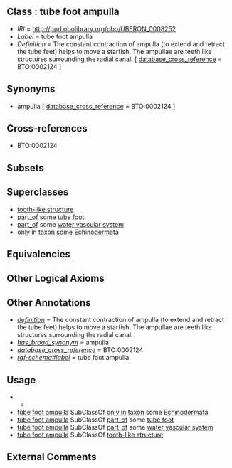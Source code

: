 
## Class : tube foot ampulla

 * *IRI* = http://purl.obolibrary.org/obo/UBERON_0008252
 * *Label* = tube foot ampulla
 * *Definition* = The constant contraction of ampulla (to extend and retract the tube feet) helps to move a starfish. The ampullae are teeth like structures surrounding the radial canal. [ [database_cross_reference](../../ef/oboInOwl#hasDbXref.md) = BTO:0002124 ]

## Synonyms

 * ampulla [ [database_cross_reference](../../ef/oboInOwl#hasDbXref.md) = BTO:0002124 ]

## Cross-references

 * BTO:0002124

## Subsets


## Superclasses

 * [tooth-like structure](../../UBERON/13/UBERON_0003913.md)
 * [part_of](../../BFO/50/BFO_0000050.md) some [tube foot](../../UBERON/47/UBERON_0008247.md)
 * [part_of](../../BFO/50/BFO_0000050.md) some [water vascular system](../../UBERON/51/UBERON_0008251.md)
 * [only in taxon](../../RO/60/RO_0002160.md) some [Echinodermata](../../NCBITaxon/86/NCBITaxon_7586.md)

## Equivalencies


## Other Logical Axioms


## Other Annotations

 * *[definition](../../IAO/15/IAO_0000115.md)* = The constant contraction of ampulla (to extend and retract the tube feet) helps to move a starfish. The ampullae are teeth like structures surrounding the radial canal.
 * *[has_broad_synonym](../../ym/oboInOwl#hasBroadSynonym.md)* = ampulla
 * *[database_cross_reference](../../ef/oboInOwl#hasDbXref.md)* = BTO:0002124
 * *[rdf-schema#label](../../el/rdf-schema#label.md)* = tube foot ampulla

## Usage

 * -
 * [tube foot ampulla](../../UBERON/52/UBERON_0008252.md) SubClassOf [only in taxon](../../RO/60/RO_0002160.md) some [Echinodermata](../../NCBITaxon/86/NCBITaxon_7586.md)
 * [tube foot ampulla](../../UBERON/52/UBERON_0008252.md) SubClassOf [part_of](../../BFO/50/BFO_0000050.md) some [tube foot](../../UBERON/47/UBERON_0008247.md)
 * [tube foot ampulla](../../UBERON/52/UBERON_0008252.md) SubClassOf [part_of](../../BFO/50/BFO_0000050.md) some [water vascular system](../../UBERON/51/UBERON_0008251.md)
 * [tube foot ampulla](../../UBERON/52/UBERON_0008252.md) SubClassOf [tooth-like structure](../../UBERON/13/UBERON_0003913.md)

## External Comments

